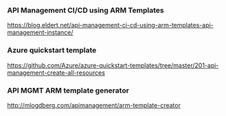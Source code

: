 ### API Management CI/CD using ARM Templates
https://blog.eldert.net/api-management-ci-cd-using-arm-templates-api-management-instance/

### Azure quickstart template
https://github.com/Azure/azure-quickstart-templates/tree/master/201-api-management-create-all-resources

### API MGMT ARM template generator
http://mlogdberg.com/apimanagement/arm-template-creator
